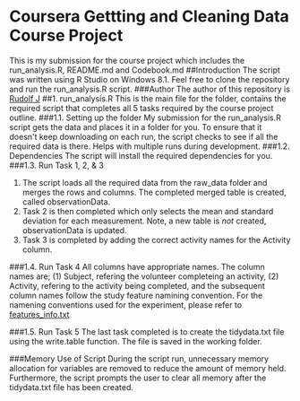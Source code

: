 # Coursera Gettting and Cleaning Data Course Project
This is my submission for the course project which includes the run_analysis.R, README.md and Codebook.md
##Introduction
The script was written using R Studio on Windows 8.1.
Feel free to clone the repository and run the run_analysis.R script.
###Author
The author of this repository is [Rudolf J](https://www.coursera.org/user/i/86240c8fd18b7b9d403e1cec104bf180)
##1. run_analysis.R
This is the main file for the folder, contains the required script that completes all 5 tasks 
required by the course project outline.
###1.1. Setting up the folder
My submission for the run_analysis.R script gets the data and places it in a folder for you.
To ensure that it doesn't keep downloading on each run, the script checks to see if all the required data
is there.  Helps with multiple runs during development.
###1.2. Dependencies
The script will install the required dependencies for you.
###1.3. Run Task 1, 2, & 3
1. The script loads all the required data from the raw_data folder and merges the rows and columns.  The completed 
merged table is created, called observationData.  
2. Task 2 is then completed which only selects the mean and standard deviation for each 
measurement.  Note, a new table is _not_ created, observationData is updated.  
3. Task 3 is completed by adding the correct activity names for the Activity column.  

###1.4. Run Task 4
All columns have appropriate names. The column names are; (1) Subject, refering the volunteer completeing an 
activity, (2) Activity, refering to the activity being completed, and the subsequent column names follow the 
study feature namining convention.  For the namening conventions used for the experiment, please refer to
[features_info.txt](https://github.com/Butterworks/coursera-getdata-project/blob/master/features_info.txt)

###1.5. Run Task 5
The last task completed is to create the tidydata.txt file using the write.table function.  The file is saved in
the working folder.

###Memory Use of Script
During the script run, unnecessary memory allocation for variables are removed to reduce the amount of memory
held. Furthermore, the script prompts the user to clear all memory after the tidydata.txt file has been created. 

